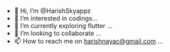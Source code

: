 - 👋 Hi, I’m @HarishSkyappz
- 👀 I’m interested in codings...
- 🌱 I’m currently exploring flutter ...
- 💞️ I’m looking to collaborate  ...
- 📫 How to reach me on harishnayac@gmail.com ...

<!---
HarishSkyappz/HarishSkyappz is a ✨ special ✨ repository because its `README.md` (this file) appears on your GitHub profile.
You can click the Preview link to take a look at your changes.
--->
